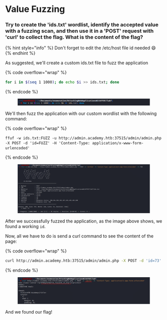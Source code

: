 # Value Fuzzing

### Try to create the 'ids.txt' wordlist, identify the accepted value with a fuzzing scan, and then use it in a 'POST' request with 'curl' to collect the flag. What is the content of the flag?

{% hint style="info" %}
Don't forget to edit the /etc/host file id needed :smile:
{% endhint %}

As suggested, we'll create a custom ids.txt file to fuzz the application

{% code overflow="wrap" %}
```bash
for i in $(seq 1 1000); do echo $i >> ids.txt; done                                                                                                     
```
{% endcode %}

<figure><img src="../../../.gitbook/assets/image (8).png" alt=""><figcaption></figcaption></figure>

We'll then fuzz the application with our custom wordlist with the following command:

{% code overflow="wrap" %}
```shell
ffuf -w ids.txt:FUZZ -u http://admin.academy.htb:37515/admin/admin.php -X POST -d 'id=FUZZ' -H 'Content-Type: application/x-www-form-urlencoded'        
```
{% endcode %}

<figure><img src="../../../.gitbook/assets/image (9).png" alt=""><figcaption></figcaption></figure>

After we successfully fuzzed the application, as the image above shows, we found a working `id`.

Now, all we have to do is send a curl command to see the content of the page:

{% code overflow="wrap" %}
```sh
curl http://admin.academy.htb:37515/admin/admin.php -X POST -d 'id=73' -H 'Content-Type: application/x-www-form-urlencoded'
```
{% endcode %}

<figure><img src="../../../.gitbook/assets/image (10).png" alt=""><figcaption></figcaption></figure>

And we found our flag!
